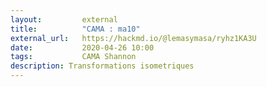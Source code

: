 ```yaml
---
layout:         external
title:          "CAMA : ma10"
external_url:   https://hackmd.io/@lemasymasa/ryhz1KA3U
date:           2020-04-26 10:00
tags:           CAMA Shannon
description: Transformations isometriques
---
```


